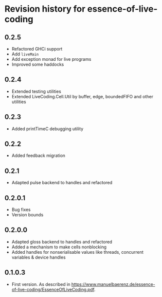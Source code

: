 # Revision history for essence-of-live-coding

## 0.2.5

* Refactored GHCi support
* Add `liveMain`
* Add exception monad for live programs
* Improved some haddocks

## 0.2.4

* Extended testing utilities
* Extended LiveCoding.Cell.Util by buffer, edge, boundedFIFO and other utilities

## 0.2.3

* Added printTimeC debugging utility

## 0.2.2

* Added feedback migration

## 0.2.1

* Adapted pulse backend to handles and refactored

## 0.2.0.1

* Bug fixes
* Version bounds

## 0.2.0.0

* Adapted gloss backend to handles and refactored
* Added a mechanism to make cells nonblocking
* Added handles for nonserialisable values like threads, concurrent variables & device handles

## 0.1.0.3

* First version.
  As described in https://www.manuelbaerenz.de/essence-of-live-coding/EssenceOfLiveCoding.pdf.
